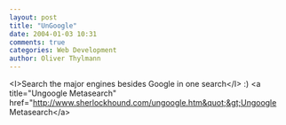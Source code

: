 ```yaml
---
layout: post
title: "UnGoogle"
date: 2004-01-03 10:31
comments: true
categories: Web Development
author: Oliver Thylmann
---
```



&lt;I&gt;Search the major engines besides Google in one search&lt;/I&gt; :) &lt;a title=&quot;Ungoogle Metasearch&quot; href=&quot;http://www.sherlockhound.com/ungoogle.htm&quot;&gt;Ungoogle Metasearch&lt;/a&gt;


